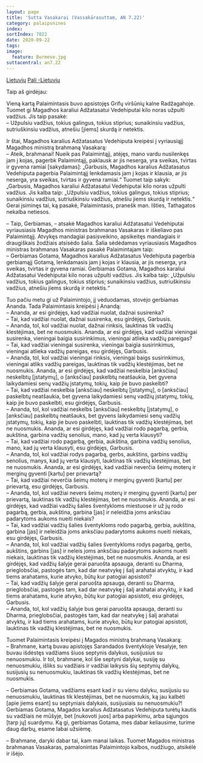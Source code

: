 ```yaml
---
layout: page
title: 'Sutta Vasakarai (Vassakārasuttaṃ, AN 7.22)'
category: palaipsnines
index:  
sortIndex: 7022
date: 2020-09-22
tags:
image:
  feature: Burmese.jpg
suttacentral: an7.22
---
```

<a href="../Vassakārasutta-lt" class="btn btn-primary btn-next">Lietuvių</a>
<a href="../Vassakārasutta pali" class="btn btn-primary btn-next">Pali -Lietuvių</a> <br />

Taip aš girdėjau:

Vieną kartą Palaimintasis buvo apsistojęs Grifų viršūnių kalne Radžagahoje.
Tuomet gi Magadhos karaliui Adžatasatui Vedehiputai kilo noras užpulti vadžius.
Jis taip pasakė: <br/>
– Užpulsiu vadžius, tokius galingus, tokius stiprius; sunaikinsiu vadžius, sutriuškinsiu vadžius, atnešiu [jiems] skurdą ir netektis.

Ir štai, Magadhos karalius Adžatasatus Vedehiputa kreipėsi į vyriausiąjį Magadhos ministrą brahmaną Vasakarą:<br/>
– Ateik, brahmanai! Nueik pas Palaimintąjį, atėjęs, mano vardu nusilenkęs jam į kojas, pagerbk Palaimintąjį, paklausk ar jis neserga, yra sveikas, tvirtas ir gyvena ramiai [sakydamas]:
„Garbusis, Magadhos karalius Adžatasatus Vedehiputa pagerbia Palaimintąjį lenkdamasis jam į kojas ir klausia, ar jis neserga, yra sveikas, tvirtas ir gyvena ramiai.“
Tuomet taip sakyk: „Garbusis, Magadhos karaliui Adžatasatui Vedehiputai kilo noras užpulti vadžius.
Jis kalba taip: „Užpulsiu vadžius, tokius galingus, tokius stiprius; sunaikinsiu vadžius, sutriuškinsiu vadžius, atnešiu jiems skurdą ir netektis.“
Gerai įsiminęs tai, ką pasakė, Palaimintasis, pranešk man. Išties, Tathagatos nekalba netiesos. 

– Taip, Gerbiamas, – atsakė Magadhos karaliui Adžatasatui Vedehiputai vyriausiasis Magadhos ministras brahmanas Vasakaras ir iškeliavo pas Palaimintąjį. Atvykęs mandagiai pasisveikino, apsikeitęs mandagiais ir draugiškais žodžiais atsisėdo šalia.
Šalia sėdėdamas vyriausiasis Magadhos ministras brahmanas Vasakaras pasakė Palaimintajam taip:<br/>
– Gerbiamas Gotama, Magadhos karalius Adžatasatus Vedehiputa pagerbia gerbiamąjį Gotamą, lenkdamasis jam į kojas ir klausia, ar jis neserga, yra sveikas, tvirtas ir gyvena ramiai.
Gerbiamas Gotama, Magadhos karaliui Adžatasatui Vedehiputai kilo noras užpulti vadžius.
Jis kalba taip: „Užpulsiu vadžius, tokius galingus, tokius stiprius; sunaikinsiu vadžius, sutriuškinsiu vadžius, atnešiu jiems skurdą ir netektis.“


Tuo pačiu metu gi už Palaimintojo, jį vėduodamas, stovėjo gerbiamas Ananda.
Tada Palaimintasis kreipėsi į Anandą:<br/> 
– Ananda, ar esi girdėjęs, kad vadžiai nuolat, dažnai susirenka?<br/>
– Tai, kad vadžiai nuolat, dažnai susirenka, esu girdėjęs, Garbusis.<br/>
– Ananda, tol, kol vadžiai nuolat, dažnai rinksis, lauktinas tik vadžių klestėjimas, bet ne nuosmukis. Ananda, ar esi girdėjęs, kad vadžiai vieningai susirenka, vieningai baigia susirinkimus, vieningai atlieka vadžių pareigas?<br/>
– Tai, kad vadžiai vieningai susirenka, vieningai baigia susirinkimus, vieningai atlieka vadžių pareigas, esu girdėjęs, Garbusis.<br/>
– Ananda, tol, kol vadžiai vieningai rinksis, vieningai baigs susirinkimus, vieningai atliks vadžių pareigas, lauktinas tik vadžių klestėjimas, bet ne nuosmukis.
Ananda, ar esi girdėjęs, kad vadžiai neskelbia [anksčiau] neskelbtų [įstatymų], o [anksčiau] paskelbtų neatšaukia, bet gyvena laikydamiesi senų vadžių įstatymų, tokių, kaip jie buvo paskelbti? <br/>
– Tai, kad vadžiai neskelbia [anksčiau] neskelbtų [įstatymų], o [anksčiau] paskelbtų neatšaukia, bet gyvena laikydamiesi senų vadžių įstatymų, tokių, kaip jie buvo paskelbti, esu girdėjęs, Garbusis.<br/>
– Ananda, tol, kol vadžiai neskelbs [anksčiau] neskelbtų [įstatymų], o [anksčiau] paskelbtų neatšauks, bet gyvens laikydamiesi senų vadžių įstatymų, tokių, kaip jie buvo paskelbti, lauktinas tik vadžių klestėjimas, bet ne nuosmukis.
Ananda, ar esi girdėjęs, kad vadžiai rodo pagarbą, gerbia, aukština, garbina vadžių senolius, mano, kad jų verta klausyti?<br/>
– Tai, kad vadžiai rodo pagarbą, gerbia, aukština, garbina vadžių senolius, mano, kad jų verta klausyti, esu girdėjęs, Garbusis.<br/>
– Ananda, tol, kol vadžiai rodys pagarbą, gerbs, aukštins, garbins vadžių senolius, manys, kad jų verta klausyti, lauktinas tik vadžių klestėjimas, bet ne nuosmukis.
Ananda, ar esi girdėjęs, kad vadžiai neverčia šeimų moterų ir merginų gyventi [kartu] per prievartą?<br/>
– Tai, kad vadžiai neverčia šeimų moterų ir merginų gyventi [kartu] per prievartą, esu girdėjęs, Garbusis.<br/>
– Ananda, tol, kol vadžiai nevers šeimų moterų ir merginų gyventi [kartu] per prievartą, lauktinas tik vadžių klestėjimas, bet ne nuosmukis.
Ananda, ar esi girdėjęs, kad vadžiai vadžių šalies šventykloms miestuose ir už jų rodo pagarbą, gerbia, aukština, garbina [jas] ir neleidžia joms anksčiau padarytoms aukoms nueiti niekais?<br/>
– Tai, kad vadžiai vadžių šalies šventykloms rodo pagarbą, gerbia, aukština, garbina [jas] ir neleidžia joms anksčiau padarytoms aukoms nueiti niekais, esu girdėjęs, Garbusis.<br/>
– Ananda, tol, kol vadžiai vadžių šalies šventykloms rodys pagarbą, gerbs, aukštins, garbins [jas] ir neleis joms anksčiau padarytoms aukoms nueiti niekais, lauktinas tik vadžių klestėjimas, bet ne nuosmukis.
Ananda, ar esi girdėjęs, kad vadžių šalyje gerai paruošta apsauga, deranti su Dharma, prieglobsčiai, pastogės tam, kad dar neatvykę į šalį arahatai atvyktų, ir kad tiems arahatams, kurie atvyko, būtų kur patogiai apsistoti?<br/>
– Tai, kad vadžių šalyje gerai paruošta apsauga, deranti su Dharma, prieglobsčiai, pastogės tam, kad dar neatvykę į šalį arahatai atvyktų, ir kad tiems arahatams, kurie atvyko, būtų kur patogiai apsistoti, esu girdėjęs, Garbusis.<br/>
– Ananda, tol, kol vadžių šalyje bus gerai paruošta apsauga, deranti su Dharma, prieglobsčiai, pastogės tam, kad dar neatvykę į šalį arahatai atvyktų, ir kad tiems arahatams, kurie atvyko, būtų kur patogiai apsistoti, lauktinas tik vadžių klestėjimas, bet ne nuosmukis.

Tuomet Palaimintasis kreipėsi į Magados ministrą brahmaną Vasakarą:<br/>
– Brahmane, kartą buvau apistojęs Sarandados šventykloje Vesalyje, ten buvau išdėstęs vadžiams šiuos septynis dalykus, susijusius su nenuosmukiu. Ir tol, brahmane, kol šie septyni dalykai, susiję su nenuosmukiu, išliks su vadžiais ir vadžiai laikysis šių septynių dalykų, susijusių su nenuosmukiu, lauktinas tik vadžių klestėjimas, bet ne nuosmukis.

– Gerbiamas Gotama, vadžiams esant kad ir su vienu dalyku, susijusiu su nenuosmukiu, lauktinas tik klestėjimas, bet ne nuosmukis, ką jau kalbėti [apie jiems esant] su septyniais dalykais, susijusiais su nenuosmukiu?!
Gerbiamas Gotama, Magados karalius Adžatasatus Vedehiputa turėtų kautis su vadžiais ne mūšyje, bet [nukovoti juos] arba papirkimu, arba sąjungos [tarp jų] suardymu.
Ką gi, gerbiamas Gotama, mes dabar keliausime, turime daug darbų, esame labai užsiėmę.

– Brahmane, daryki dabar tai, kam manai laikas.
Tuomet Magados ministras brahmanas Vasakaras, pamalonintas Palaimintojo kalbos, nudžiugo, atsikėlė ir išėjo.


 